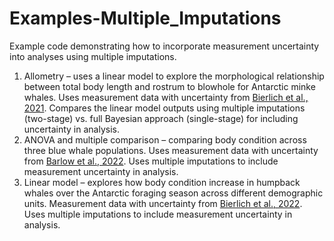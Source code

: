 # Examples-Multiple_Imputations
Example code demonstrating how to incorporate measurement uncertainty into analyses using multiple imputations.


1.	Allometry – uses a linear model to explore the morphological relationship between total body length and rostrum to blowhole for Antarctic minke whales. Uses measurement data with uncertainty from [Bierlich et al., 2021](https://doi.org/10.3354/meps13814). Compares the linear model outputs using multiple imputations (two-stage) vs. full Bayesian approach (single-stage) for including uncertainty in analysis. 
2.	ANOVA and multiple comparison – comparing body condition across three blue whale populations. Uses measurement data with uncertainty from [Barlow et al., 2022](https://doi.org/10.1093/iob/obad039). Uses multiple imputations to include measurement uncertainty in analysis. 
3.	Linear model – explores how body condition increase in humpback whales over the Antarctic foraging season across different demographic units. Measurement data with uncertainty from [Bierlich et al., 2022](https://doi.org/10.3389/fmars.2022.1036860). Uses multiple imputations to include measurement uncertainty in analysis.
